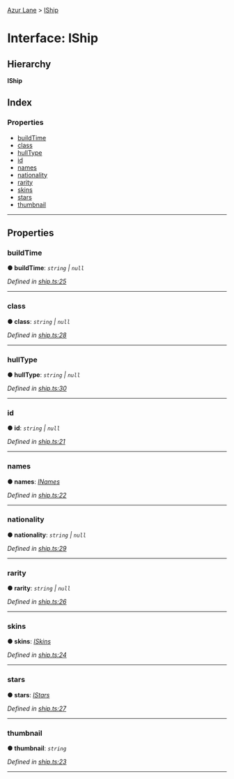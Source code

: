 [Azur Lane](../README.md) > [IShip](../interfaces/iship.md)

# Interface: IShip

## Hierarchy

**IShip**

## Index

### Properties

* [buildTime](iship.md#buildtime)
* [class](iship.md#class)
* [hullType](iship.md#hulltype)
* [id](iship.md#id)
* [names](iship.md#names)
* [nationality](iship.md#nationality)
* [rarity](iship.md#rarity)
* [skins](iship.md#skins)
* [stars](iship.md#stars)
* [thumbnail](iship.md#thumbnail)

---

## Properties

<a id="buildtime"></a>

###  buildTime

**● buildTime**: *`string` \| `null`*

*Defined in [ship.ts:25](https://github.com/KurozeroPB/AzurLane/blob/27a36d1/lib/ship.ts#L25)*

___
<a id="class"></a>

###  class

**● class**: *`string` \| `null`*

*Defined in [ship.ts:28](https://github.com/KurozeroPB/AzurLane/blob/27a36d1/lib/ship.ts#L28)*

___
<a id="hulltype"></a>

###  hullType

**● hullType**: *`string` \| `null`*

*Defined in [ship.ts:30](https://github.com/KurozeroPB/AzurLane/blob/27a36d1/lib/ship.ts#L30)*

___
<a id="id"></a>

###  id

**● id**: *`string` \| `null`*

*Defined in [ship.ts:21](https://github.com/KurozeroPB/AzurLane/blob/27a36d1/lib/ship.ts#L21)*

___
<a id="names"></a>

###  names

**● names**: *[INames](inames.md)*

*Defined in [ship.ts:22](https://github.com/KurozeroPB/AzurLane/blob/27a36d1/lib/ship.ts#L22)*

___
<a id="nationality"></a>

###  nationality

**● nationality**: *`string` \| `null`*

*Defined in [ship.ts:29](https://github.com/KurozeroPB/AzurLane/blob/27a36d1/lib/ship.ts#L29)*

___
<a id="rarity"></a>

###  rarity

**● rarity**: *`string` \| `null`*

*Defined in [ship.ts:26](https://github.com/KurozeroPB/AzurLane/blob/27a36d1/lib/ship.ts#L26)*

___
<a id="skins"></a>

###  skins

**● skins**: *[ISkins](iskins.md)*

*Defined in [ship.ts:24](https://github.com/KurozeroPB/AzurLane/blob/27a36d1/lib/ship.ts#L24)*

___
<a id="stars"></a>

###  stars

**● stars**: *[IStars](istars.md)*

*Defined in [ship.ts:27](https://github.com/KurozeroPB/AzurLane/blob/27a36d1/lib/ship.ts#L27)*

___
<a id="thumbnail"></a>

###  thumbnail

**● thumbnail**: *`string`*

*Defined in [ship.ts:23](https://github.com/KurozeroPB/AzurLane/blob/27a36d1/lib/ship.ts#L23)*

___

